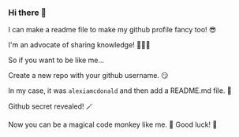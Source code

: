 ### Hi there 👋

I can make a readme file to make my github profile fancy too! 😎

I'm an advocate of sharing knowledge! 👩🏻‍🏫

So if you want to be like me...

Create a new repo with your github username. 😏

In my case, it was `alexiamcdonald` and then add a README.md file. 🤯

Github secret revealed! 🪄

Now you can be a magical code monkey like me. 🙈
Good luck! 🎉

<!--
**alexiamcdonald/alexiamcdonald** is a ✨ _special_ ✨ repository because its `README.md` (this file) appears on your GitHub profile.

Here are some ideas to get you started:

- 🔭 I’m currently working on ...
- 🌱 I’m currently learning ...
- 👯 I’m looking to collaborate on ...
- 🤔 I’m looking for help with ...
- 💬 Ask me about ...
- 📫 How to reach me: ...
- 😄 Pronouns: ...
- ⚡ Fun fact: ...
-->
